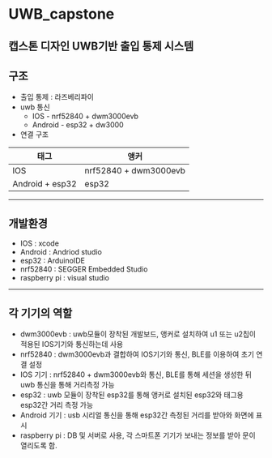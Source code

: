 # UWB_capstone

캡스톤 디자인
UWB기반 출입 통제 시스템
---
## 구조
* 출입 통제 : 라즈베리파이
* uwb 통신
    * IOS - nrf52840 + dwm3000evb
    * Android - esp32 + dw3000
* 연결 구조

| 태그 | 앵커 |
|------|------|
| IOS | nrf52840 + dwm3000evb |
| Android + esp32 | esp32 |


---
## 개발환경
* IOS : xcode
* Android : Andriod studio
* esp32 : ArduinoIDE
* nrf52840 : SEGGER Embedded Studio
* raspberry pi : visual studio

---
## 각 기기의 역할
* dwm3000evb : uwb모듈이 장착된 개발보드, 앵커로 설치하여 u1 또는 u2칩이 적용된 IOS기기와 통신하는데 사용
* nrf52840 : dwm3000evb과 결합하여 IOS기기와 통신, BLE를 이용하여 초기 연결 설정
* IOS 기기 : nrf52840 + dwm3000evb와 통신, BLE를 통해 세션을 생성한 뒤 uwb 통신을 통해 거리측정 가능
* esp32 : uwb 모듈이 장착된 esp32를 통해 앵커로 설치된 esp32와 태그용 esp32간 거리 측정 가능
* Android 기기 : usb 시리얼 통신을 통해 esp32간 측정된 거리를 받아와 화면에 표시
* raspberry pi : DB 및 서버로 사용, 각 스마트폰 기기가 보내는 정보를 받아 문이 열리도록 함.
